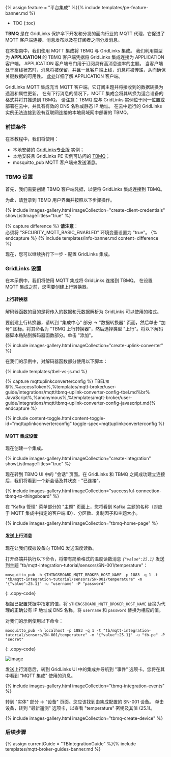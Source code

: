 {% assign feature = "平台集成" %}{% include templates/pe-feature-banner.md %}

* TOC
{:toc}

**TBMQ** 是在 GridLinks 保护伞下开发和分发的面向行业的 MQTT 代理，它促进了 MQTT 客户端连接、消息发布以及在订阅者之间分发消息。

在本指南中，我们使用 MQTT 集成将 TBMQ 与 GridLinks 集成。
我们利用类型为 **APPLICATION** 的 TBMQ 客户端凭据将 GridLinks 集成连接为 APPLICATION 客户端。
APPLICATION 客户端专门用于订阅具有高消息速率的主题。
当客户端处于离线状态时，消息将被保留，并且一旦客户端上线，消息将被传递，从而确保关键数据的可用性。
[此处](https://thingsboard.io/docs/mqtt-broker/user-guide/mqtt-client-type/)详细了解 APPLICATION 客户端。

GridLinks MQTT 集成充当 MQTT 客户端。它订阅主题并将接收到的数据转换为遥测和属性更新。
在有下行消息的情况下，MQTT 集成会将其转换为适合设备的格式并将其推送到 TBMQ。
请注意：TBMQ 应与 GridLinks 实例位于同一位置或部署在云中，并具有有效的 DNS 名称或静态 IP 地址。
在云中运行的 GridLinks 实例无法连接到没有互联网连接的本地局域网中部署的 TBMQ。

### 前提条件

在本教程中，我们将使用：

- 本地安装的 [ GridLinks专业版](https://thingsboard.io/docs/user-guide/install/pe/installation-options/) 实例；
- 本地安装且 GridLinks PE 实例可访问的 [TBMQ](https://thingsboard.io/docs/mqtt-broker/install/installation-options/)；
- mosquitto_pub MQTT 客户端来发送消息。

### TBMQ 设置

首先，我们需要创建 TBMQ 客户端凭据，以便将 GridLinks 集成连接到 TBMQ。

为此，请登录到 TBMQ 用户界面并按照以下步骤操作。

{% include images-gallery.html imageCollection="create-client-credentials" showListImageTitles="true" %}

{% capture difference %}
**请注意**：
<br>
必须将 "SECURITY_MQTT_BASIC_ENABLED" 环境变量设置为 "true"。
{% endcapture %}
{% include templates/info-banner.md content=difference %}

现在，您可以继续执行下一步 - 配置 GridLinks 集成。

### GridLinks 设置

在本示例中，我们将使用 MQTT 集成将 GridLinks 连接到 TBMQ。
在设置 MQTT 集成之前，您需要创建上行转换器。

#### 上行转换器

解码器函数的目的是将传入的数据和元数据解析为 GridLinks 可以使用的格式。

要创建上行转换器，请转到 "集成中心" 部分 -> "数据转换器" 页面，然后单击 "加号" 图标。将其命名为 "TBMQ 上行转换器"，然后选择类型 "上行"。将以下解码器脚本粘贴到解码器函数部分。单击 "添加"。

{% include images-gallery.html imageCollection="create-uplink-converter" %}

在我们的示例中，对解码器函数部分使用以下脚本：

{% include templates/tbel-vs-js.md %}

{% capture mqttuplinkconverterconfig %}
TBEL<small>推荐</small>%,%accessToken%,%templates/mqtt-broker/user-guide/integrations/mqtt/tbmq-uplink-converter-config-tbel.md%br%
JavaScript<small></small>%,%anonymous%,%templates/mqtt-broker/user-guide/integrations/mqtt/tbmq-uplink-converter-config-javascript.md{% endcapture %}

{% include content-toggle.html content-toggle-id="mqttuplinkconverterconfig" toggle-spec=mqttuplinkconverterconfig %}

#### MQTT 集成设置

现在创建一个集成。

{% include images-gallery.html imageCollection="create-integration" showListImageTitles="true" %}

现在转到 TBMQ UI 中的 "会话" 页面。在 GridLinks 和 TBMQ 之间成功建立连接后，我们将看到一个新会话及其状态 - "已连接"。

{% include images-gallery.html imageCollection="successful-connection-tbmq-to-thingsboard" %}

在 "Kafka 管理" 菜单部分的 "主题" 页面上，您将看到 Kafka 主题的名称（对应于 MQTT 集成中指定的客户端 ID）、分区数、复制因子和主题大小。

{% include images-gallery.html imageCollection="tbmq-home-page" %}

#### 发送上行消息

现在让我们模拟设备向 TBMQ 发送温度读数。

打开终端并执行以下命令，将带有简单格式的温度读数消息 *`{"value":25.1}`* 发送到主题 "tb/mqtt-integration-tutorial/sensors/SN-001/temperature"：

```shell
mosquitto_pub -h $THINGSBOARD_MQTT_BROKER_HOST_NAME -p 1883 -q 1 -t "tb/mqtt-integration-tutorial/sensors/SN-001/temperature" -m '{"value":25.1}' -u "username" -P "password"
```
{: .copy-code}

根据已配置凭据中指定的值，将 `$THINGSBOARD_MQTT_BROKER_HOST_NAME` 替换为代理的正确公有 IP 地址或 DNS 名称，将 `username` 和 `password` 替换为相应的值。

对我们的示例使用以下命令：

```shell
mosquitto_pub -h localhost -p 1883 -q 1 -t "tb/mqtt-integration-tutorial/sensors/SN-001/temperature" -m '{"value":25.1}' -u "tb-pe" -P "secret"
```
{: .copy-code}

![image](/images/mqtt-broker/user-guide/integrations/how-to-connect-tbqm-to-thingsboard/tbmq-uplink-message-1.png)

发送上行消息后，转到 GridLinks UI 中的集成并导航到 "事件" 选项卡。您将在其中看到 "MQTT 集成" 使用的消息。

{% include images-gallery.html imageCollection="tbmq-integration-events" %}

转到 "实体" 部分 -> "设备" 页面。您应该找到由集成配置的 SN-001 设备。
单击设备，转到 "最新遥测" 选项卡，以查看 "temperature" 密钥及其值 (25.1)。

{% include images-gallery.html imageCollection="tbmq-create-device" %}

### 后续步骤

{% assign currentGuide = "TBIntegrationGuide" %}{% include templates/mqtt-broker-guides-banner.md %}